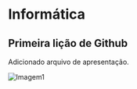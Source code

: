 # Informática 
## Primeira lição de Github
Adicionado arquivo de apresentação.

![Imagem1](https://github.com/user-attachments/assets/69207000-bce9-4a5c-ad13-5034af56e4bf)
